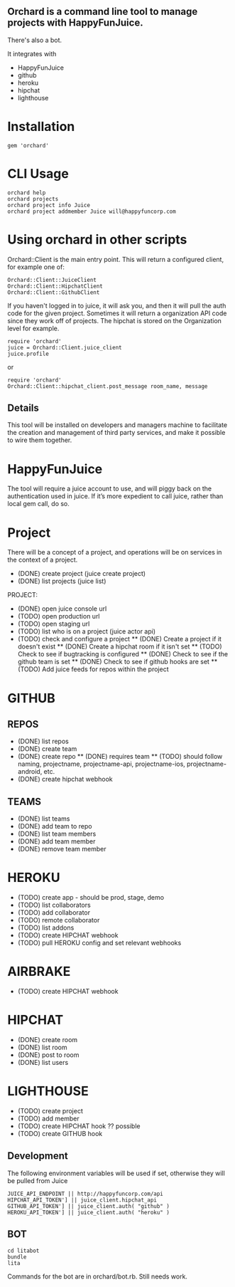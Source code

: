 ## Orchard is a command line tool to manage projects with HappyFunJuice.

There's also a bot.

It integrates with

* HappyFunJuice
* github
* heroku
* hipchat
* lighthouse

# Installation

    gem 'orchard'

# CLI Usage

    orchard help
    orchard projects
    orchard project info Juice
    orchard project addmember Juice will@happyfuncorp.com

# Using orchard in other scripts

Orchard::Client is the main entry point.  This will return a configured client, for example one of:

    Orchard::Client::JuiceClient
    Orchard::Client::HipchatClient
    Orchard::Client::GithubClient

If you haven't logged in to juice, it will ask you, and then it will pull the auth code for the given project.  Sometimes it will return a organization API code since they work off of projects.  The hipchat is stored on the Organization level for example.

    require 'orchard'
    juice = Orchard::Client.juice_client
    juice.profile

or

    require 'orchard'
    Orchard::Client::hipchat_client.post_message room_name, message

## Details

This tool will be installed on developers and managers machine to facilitate the creation and management of third party services, and make it possible to wire them together.

# HappyFunJuice

The tool will require a juice account to use, and will piggy back on the authentication used in juice.  If it’s more expedient to call juice, rather than local gem call, do so.

# Project

There will be a concept of a project, and operations will be on services in the context of a project.

* (DONE) create project (juice create project)
* (DONE) list projects (juice list)

PROJECT:
* (DONE) open juice console url
* (TODO) open production url
* (TODO) open staging url
* (TODO) list who is on a project (juice actor api)
* (TODO) check and configure a project
** (DONE) Create a project if it doesn't exist
** (DONE) Create a hipchat room if it isn't set
** (TODO) Check to see if bugtracking is configured
** (DONE) Check to see if the github team is set
** (DONE) Check to see if github hooks are set
** (TODO) Add juice feeds for repos within the project

# GITHUB

## REPOS
* (DONE) list repos
* (DONE) create team
* (DONE) create repo
** (DONE) requires team
** (TODO) should follow naming, projectname, projectname-api, projectname-ios, projectname-android, etc.
* (DONE) create hipchat webhook

## TEAMS
* (DONE) list teams
* (DONE) add team to repo
* (DONE) list team members
* (DONE) add team member
* (DONE) remove team member

# HEROKU

* (TODO) create app <environment> - should be prod, stage, demo
* (TODO) list collaborators
* (TODO) add collaborator
* (TODO) remote collaborator
* (TODO) list addons
* (TODO) create HIPCHAT webhook
* (TODO) pull HEROKU config and set relevant webhooks

# AIRBRAKE
* (TODO) create HIPCHAT webhook

# HIPCHAT
* (DONE) create room
* (DONE) list room
* (DONE) post to room
* (DONE) list users

# LIGHTHOUSE
* (TODO) create project
* (TODO) add member
* (TODO) create HIPCHAT hook ?? possible
* (TODO) create GITHUB hook

## Development

The following environment variables will be used if set, otherwise they will be pulled from Juice

    JUICE_API_ENDPOINT || http://happyfuncorp.com/api
    HIPCHAT_API_TOKEN'] || juice_client.hipchat_api
    GITHUB_API_TOKEN'] || juice_client.auth( "github" )
    HEROKU_API_TOKEN'] || juice_client.auth( "heroku" )

## BOT

    cd litabot
    bundle
    lita

Commands for the bot are in orchard/bot.rb.  Still needs work.